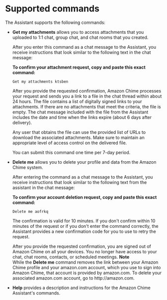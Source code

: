 # Supported commands<a name="assistant-commands"></a>

The Assistant supports the following commands: 
+ **Get my attachments** allows you to access attachments that you uploaded to 1:1 chat, group chat, and chat rooms that you created\.

  After you enter this command as a chat message to the Assistant, you receive instructions that look similar to the following text in the chat message:

  **To confirm your attachment request, copy and paste this exact command:**

  ```
  Get my attachments ktsben
  ```

  After you provide the requested confirmation, Amazon Chime processes your request and sends you a link to a file in the chat thread within about 24 hours\. The file contains a list of digitally signed links to your attachments\. If there are no attachments that meet the criteria, the file is empty\. The chat message included with the file from the Assistant includes the date and time when the links expire \(about 6 days after delivery\)\.

  Any user that obtains the file can use the provided list of URLs to download the associated attachments\. Make sure to maintain an appropriate level of access control on the delivered file\.

  You can submit this command one time per 7\-day period\. 
+ **Delete me** allows you to delete your profile and data from the Amazon Chime system\.

  After entering the command as a chat message to the Assistant, you receive instructions that look similar to the following text from the assistant in the chat message:

  **To confirm your account deletion request, copy and paste this exact command:**

  ```
  Delete me aofrkq
  ```

  The confirmation is valid for 10 minutes\. If you don't confirm within 10 minutes of the request or if you don't enter the command correctly, the Assistant provides a new confirmation code for you to use to retry the request\.

  After you provide the requested confirmation, you are signed out of Amazon Chime on all your devices\. You no longer have access to your chat, chat rooms, contacts, or scheduled meetings\.
**Note**  
While the **Delete me** command removes the link between your Amazon Chime profile and your amazon\.com account, which you use to sign into Amazon Chime, that account is provided by amazon\.com\. To delete your associated amazon\.com account, go to http://amazon\.com\.
+ **Help** provides a description and instructions for the Amazon Chime Assistant's commands\.